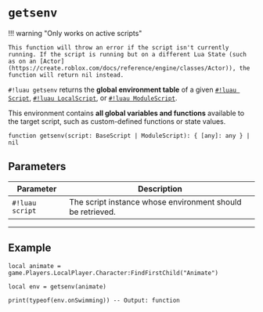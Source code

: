 # `getsenv`

!!! warning "Only works on active scripts"

    This function will throw an error if the script isn't currently running. If the script is running but on a different Lua State (such as on an [Actor](https://create.roblox.com/docs/reference/engine/classes/Actor)), the function will return nil instead.

`#!luau getsenv` returns the **global environment table** of a given [`#!luau Script`](https://create.roblox.com/docs/reference/engine/classes/Script), [`#!luau LocalScript`](https://create.roblox.com/docs/reference/engine/classes/LocalScript), or [`#!luau ModuleScript`](https://create.roblox.com/docs/reference/engine/classes/ModuleScript).

This environment contains **all global variables and functions** available to the target script, such as custom-defined functions or state values.

```luau
function getsenv(script: BaseScript | ModuleScript): { [any]: any } | nil
```

## Parameters

| Parameter      | Description                                                                 |
|----------------|-----------------------------------------------------------------------------|
| `#!luau script` | The script instance whose environment should be retrieved.                 |

---

## Example

```luau title="Accessing a script's internal environment" linenums="1"
local animate = game.Players.LocalPlayer.Character:FindFirstChild("Animate")

local env = getsenv(animate)

print(typeof(env.onSwimming)) -- Output: function
```
